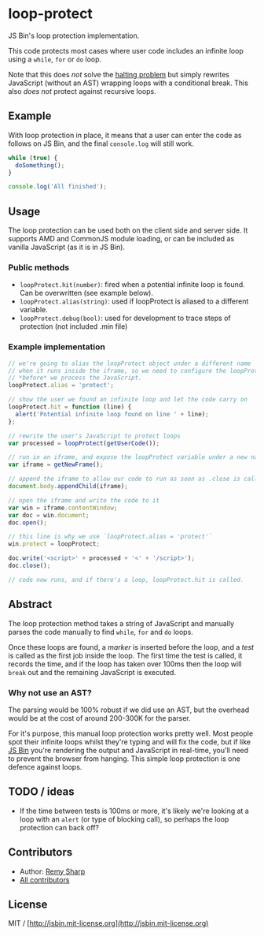 # loop-protect

JS Bin's loop protection implementation.

This code protects most cases where user code includes an infinite loop using a `while`, `for` or `do` loop.

Note that this does *not* solve the [halting problem](http://en.wikipedia.org/wiki/Halting_problem) but simply rewrites JavaScript (without an AST) wrapping loops with a conditional break. This also *does not* protect against recursive loops.

## Example

With loop protection in place, it means that a user can enter the code as follows on JS Bin, and the final `console.log` will still work.

```js
while (true) {
  doSomething();
}

console.log('All finished');
```

## Usage

The loop protection can be used both on the client side and server side. It supports AMD and CommonJS module loading, or can be included as vanilla JavaScript (as it is in JS Bin).


### Public methods

- `loopProtect.hit(number)`: fired when a potential infinite loop is found. Can be overwritten (see example below).
- `loopProtect.alias(string)`: used if loopProtect is aliased to a different variable.
- `loopProtect.debug(bool)`: used for development to trace steps of protection (not included .min file)

### Example implementation

```js
// we're going to alias the loopProtect object under a different name
// when it runs inside the iframe, so we need to configure the loopProtect
// *before* we process the JavaScript.
loopProtect.alias = 'protect';

// show the user we found an infinite loop and let the code carry on
loopProtect.hit = function (line) {
  alert('Potential infinite loop found on line ' + line);
};

// rewrite the user's JavaScript to protect loops
var processed = loopProtect(getUserCode());

// run in an iframe, and expose the loopProtect variable under a new name
var iframe = getNewFrame();

// append the iframe to allow our code to run as soon as .close is called
document.body.appendChild(iframe);

// open the iframe and write the code to it
var win = iframe.contentWindow;
var doc = win.document;
doc.open();

// this line is why we use `loopProtect.alias = 'protect'`
win.protect = loopProtect;

doc.write('<script>' + processed + '<' + '/script>');
doc.close();

// code now runs, and if there's a loop, loopProtect.hit is called.
```

## Abstract

The loop protection method takes a string of JavaScript and manually parses the code manually to find `while`, `for` and `do` loops.

Once these loops are found, a *marker* is inserted before the loop, and a *test* is called as the first job inside the loop. The first time the test is called, it records the time, and if the loop has taken over 100ms then the loop will `break` out and the remaining JavaScript is executed.

### Why not use an AST?

The parsing would be 100% robust if we did use an AST, but the overhead would be at the cost of around 200-300K for the parser.

For it's purpose, this manual loop protection works pretty well. Most people spot their infinite loops whilst they're typing and will fix the code, but if like [JS Bin](http://jsbin.com) you're rendering the output and JavaScript in real-time, you'll need to prevent the browser from hanging. This simple loop protection is one defence against loops.


## TODO / ideas

- If the time between tests is 100ms or more, it's likely we're looking at a loop with an `alert` (or type of blocking call), so perhaps the loop protection can back off?

## Contributors

- Author: [Remy Sharp](https://github.com/remy)
- [All contributors](https://github.com/jsbin/loop-protect/graphs/contributors)

## License

MIT / [http://jsbin.mit-license.org](http://jsbin.mit-license.org)

